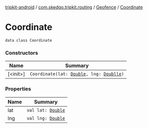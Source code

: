 [tripkit-android](../../index.md) / [com.skedgo.tripkit.routing](../index.md) / [Geofence](./index.md) / [Coordinate](./coordinate.md)

# Coordinate

`data class Coordinate`

### Constructors

| Name | Summary |
|---|---|
| [&lt;init&gt;]| `Coordinate(lat: `[`Double`](https://kotlinlang.org/api/latest/jvm/stdlib/kotlin/-double/)`, lng: `[`Doublle`](https://kotlinlang.org/api/latest/jvm/stdlib/kotlin/-double/)`)` |
 
### Properties

| Name | Summary |
|---|---|
| lat | `val lat: `[`Double`](https://kotlinlang.org/api/latest/jvm/stdlib/kotlin/-double/) |
| lng | `val lng: `[`Double`](https://kotlinlang.org/api/latest/jvm/stdlib/kotlin/-double/) |